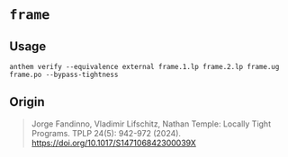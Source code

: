 # `frame`

## Usage

```
anthem verify --equivalence external frame.1.lp frame.2.lp frame.ug frame.po --bypass-tightness
```

## Origin

> Jorge Fandinno, Vladimir Lifschitz, Nathan Temple:
> Locally Tight Programs. TPLP 24(5): 942-972 (2024).
> https://doi.org/10.1017/S147106842300039X
